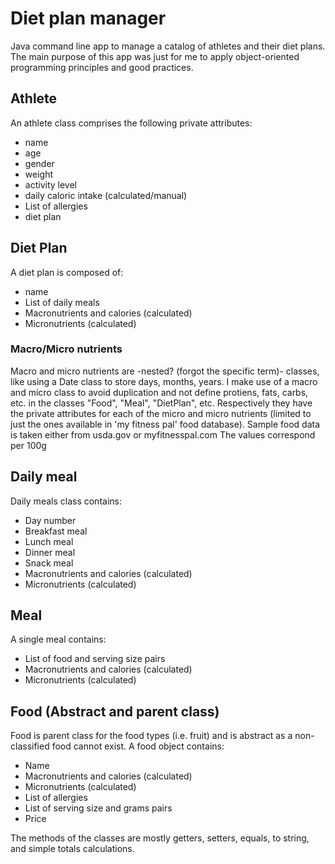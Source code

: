 # Diet plan manager

Java command line app to manage a catalog of athletes and their diet plans. The main purpose of this app was just for me
to apply object-oriented programming principles and good practices.

## Athlete

An athlete class comprises the following private attributes:

* name
* age
* gender
* weight
* activity level
* daily caloric intake (calculated/manual)
* List of allergies
* diet plan

## Diet Plan

A diet plan is composed of:

* name
* List of daily meals
* Macronutrients and calories (calculated)
* Micronutrients (calculated)

### Macro/Micro nutrients

Macro and micro nutrients are -nested? (forgot the specific term)- classes, like using a Date class to store days,
months, years. I make use of a macro and micro class to avoid duplication and not define protiens, fats, carbs, etc. in
the classes "Food", "Meal", "DietPlan", etc. Respectively they have the private attributes for each of the micro and
micro nutrients (limited to just the ones available in 'my fitness pal' food database). Sample food data is taken either
from usda.gov or myfitnesspal.com
The values correspond per 100g

## Daily meal

Daily meals class contains:

* Day number
* Breakfast meal
* Lunch meal
* Dinner meal
* Snack meal
* Macronutrients and calories (calculated)
* Micronutrients (calculated)

## Meal

A single meal contains:
* List of food and serving size pairs
* Macronutrients and calories (calculated)
* Micronutrients (calculated)

## Food (Abstract and parent class)
Food is parent class for the food types (i.e. fruit) and is abstract as a non-classified food cannot exist.
A food object contains:
* Name
* Macronutrients and calories (calculated)
* Micronutrients (calculated)
* List of allergies
* List of serving size and grams pairs
* Price

The methods of the classes are mostly getters, setters, equals, to string, and simple totals calculations.


